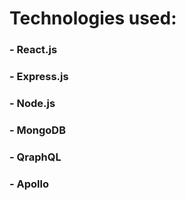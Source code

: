 # Technologies used:
### - React.js
### - Express.js
### - Node.js
### - MongoDB
### - QraphQL
### - Apollo
